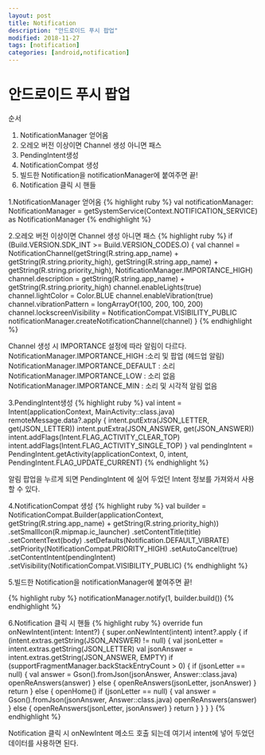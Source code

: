```yaml
---
layout: post
title: Notification 
description: "안드로이드 푸시 팝업"
modified: 2018-11-27
tags: [notification]
categories: [android,notification]
---
```


# 안드로이드 푸시 팝업

순서 

1. NotificationManager 얻어옴
2. 오레오 버전 이상이면 Channel 생성 아니면 패스
3. PendingIntent생성
4. NotificationCompat 생성
5. 빌드한 Notification을 notificationManager에 붙여주면 끝! 
6. Notification 클릭 시 핸들

1.NotificationManager 얻어옴
{% highlight ruby %}
val notificationManager: NotificationManager = getSystemService(Context.NOTIFICATION_SERVICE) as NotificationManager
{% endhighlight %}

2.오레오 버전 이상이면 Channel 생성 아니면 패스
{% highlight ruby %}
     if (Build.VERSION.SDK_INT >= Build.VERSION_CODES.O) {
                val channel = NotificationChannel(getString(R.string.app_name) + getString(R.string.priority_high), getString(R.string.app_name) + getString(R.string.priority_high), NotificationManager.IMPORTANCE_HIGH)
                channel.description = getString(R.string.app_name) + getString(R.string.priority_high)
                channel.enableLights(true)
                channel.lightColor = Color.BLUE
                channel.enableVibration(true)
                channel.vibrationPattern = longArrayOf(100, 200, 100, 200)
                channel.lockscreenVisibility = NotificationCompat.VISIBILITY_PUBLIC
                notificationManager.createNotificationChannel(channel)
            }
{% endhighlight %}

Channel 생성 시 IMPORTANCE 설정에 따라 알림이 다르다.
NotificationManager.IMPORTANCE_HIGH :소리 및 팝업 (헤드업 알림)
NotificationManager.IMPORTANCE_DEFAULT : 소리
NotificationManager.IMPORTANCE_LOW : 소리 없음    
NotificationManager.IMPORTANCE_MIN : 소리 및 시각적 알림 없음

3.PendingIntent생성
{% highlight ruby %}
   val intent = Intent(applicationContext, MainActivity::class.java)
            remoteMessage.data?.apply {
                intent.putExtra(JSON_LETTER, get(JSON_LETTER))
                intent.putExtra(JSON_ANSWER, get(JSON_ANSWER))
                intent.addFlags(Intent.FLAG_ACTIVITY_CLEAR_TOP)
                intent.addFlags(Intent.FLAG_ACTIVITY_SINGLE_TOP)
            }
   val pendingIntent = PendingIntent.getActivity(applicationContext, 0, intent, PendingIntent.FLAG_UPDATE_CURRENT)
{% endhighlight %}

알림 팝업을 누르게 되면 PendingIntent 에 실어 두었던 Intent 정보를 가져와서 사용할 수 있다.

4.NotificationCompat 생성
{% highlight ruby %}
   val builder = NotificationCompat.Builder(applicationContext, getString(R.string.app_name) + getString(R.string.priority_high))
                    .setSmallIcon(R.mipmap.ic_launcher)
                    .setContentTitle(title)
                    .setContentText(body)
                    .setDefaults(Notification.DEFAULT_VIBRATE)
                    .setPriority(NotificationCompat.PRIORITY_HIGH)
                    .setAutoCancel(true)
                    .setContentIntent(pendingIntent)
                    .setVisibility(NotificationCompat.VISIBILITY_PUBLIC)
{% endhighlight %}

5.빌드한 Notification을 notificationManager에 붙여주면 끝! 

{% highlight ruby %}
notificationManager.notify(1, builder.build())
{% endhighlight %}

6.Notification 클릭 시 핸들
{% highlight ruby %}
  override fun onNewIntent(intent: Intent?) {
        super.onNewIntent(intent)
        intent?.apply {
            if (intent.extras.getString(JSON_ANSWER) != null) {
                val jsonLetter = intent.extras.getString(JSON_LETTER)
                val jsonAnswer = intent.extras.getString(JSON_ANSWER, EMPTY)
                if (supportFragmentManager.backStackEntryCount > 0) {
                    if (jsonLetter == null) {
                        val answer = Gson().fromJson(jsonAnswer, Answer::class.java)
                        openReAnswers(answer)
                    } else {
                        openReAnswers(jsonLetter, jsonAnswer)
                    }
                    return
                } else {
                    openHome()
                    if (jsonLetter == null) {
                        val answer = Gson().fromJson(jsonAnswer, Answer::class.java)
                        openReAnswers(answer)
                    } else {
                        openReAnswers(jsonLetter, jsonAnswer)
                    }
                    return
                }
            }
        }
    }
{% endhighlight %}

Notification 클릭 시 onNewIntent 메소드 호출 되는데 여기서 intent에 넣어 두었던 데이터를 사용하면 된다.